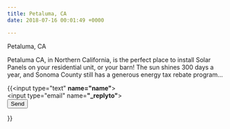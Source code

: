 ```yaml
---
title: Petaluma, CA
date: 2018-07-16 00:01:49 +0000

---
```

Petaluma, CA

Petaluma CA, in Northern California, is the perfect place to install Solar Panels on your residential unit, or your barn! The sun shines 300 days a year, and Sonoma County still has a generous energy tax rebate program...

{{<form-contact action="http://formspree.io/glen@magnamous.com" method="POST"><input type="text" **name="name"**>  
 <input type="email" name=**"_replyto"**>  
 **<input type="submit" value="Send">**  
</form>}}